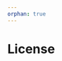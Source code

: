 ```yaml
---
orphan: true
---
```


# License

```{include} ../LICENSE

```
                                                                                                                                                                                                                                